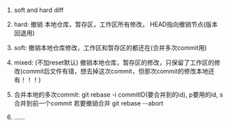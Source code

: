 1. soft and hard diff
2. hard: 撤销 本地仓库，暂存区，工作区所有修改， HEAD指向撤销节点(版本回退用)
3. soft: 撤销本地仓库修改，工作区和暂存区的都还在(合并多次commit用)
4. mixed: (不加reset默认) 撤销本地仓库，暂存区的修改，只保留了工作区的修改(commit后文件有错，想去掉这次commit，但那次commit的修改本地还有！！！)
5. 合并本地的多次commit: git rebase -i commitID(要合并到的id), p要用的id, s合并到前一个commit
   若要撤销合并 git rebase --abort


6. ......
